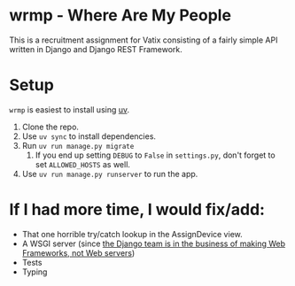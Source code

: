 # wrmp - Where Are My People

This is a recruitment assignment for Vatix consisting of a fairly simple API written in Django and Django REST Framework.

# Setup
`wrmp` is easiest to install using [uv](https://docs.astral.sh/uv/#installation).

1. Clone the repo.
2. Use `uv sync` to install dependencies.
3. Run `uv run manage.py migrate`
    1. If you end up setting `DEBUG` to `False` in `settings.py`, don't forget to set `ALLOWED_HOSTS` as well.
4. Use `uv run manage.py runserver` to run the app.

# If I had more time, I would fix/add:
- That one horrible try/catch lookup in the AssignDevice view.
- A WSGI server (since [the Django team is in the business of making Web Frameworks, not Web servers](https://docs.djangoproject.com/en/1.8/ref/django-admin/#runserver-port-or-address-port))
- Tests
- Typing
